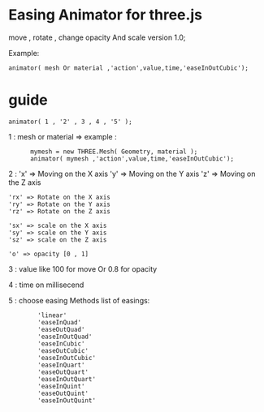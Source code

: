 # Easing Animator for three.js

move , rotate , change opacity And scale
version 1.0;

Example:

    animator( mesh Or material ,'action',value,time,'easeInOutCubic');

 
# guide

    animator( 1 , '2' , 3 , 4 , '5' );

1 : mesh or material => example :  

          mymesh = new THREE.Mesh( Geometry, material );
          animator( mymesh ,'action',value,time,'easeInOutCubic');
          
2 :
    'x' => Moving on the X axis
    'y' => Moving on the Y axis
    'z' => Moving on the Z axis
    
    'rx' => Rotate on the X axis
    'ry' => Rotate on the Y axis
    'rz' => Rotate on the Z axis
    
    'sx' => scale on the X axis
    'sy' => scale on the Y axis
    'sz' => scale on the Z axis
    
    'o' => opacity [0 , 1]
    
3 : value like 100 for move Or 0.8 for opacity

4 : time on millisecend

5 : choose easing Methods 
    list of easings:
    
            'linear'
            'easeInQuad'
            'easeOutQuad'
            'easeInOutQuad'
            'easeInCubic'
            'easeOutCubic'
            'easeInOutCubic'
            'easeInQuart'
            'easeOutQuart'
            'easeInOutQuart'
            'easeInQuint'
            'easeOutQuint'
            'easeInOutQuint'
